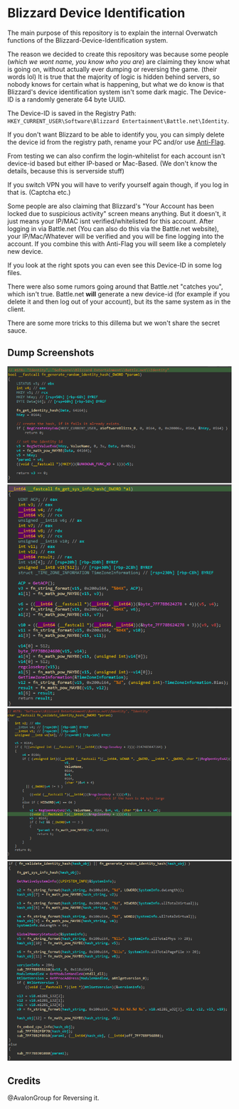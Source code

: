 # Blizzard Device Identification 
The main purpose of this repository is to explain the internal Overwatch functions of the Blizzard-Device-Identification system.

The reason we decided to create this repository was because some people (*which we wont name, you know who you are*) are claiming they know what is going on, without actually ever dumping or reversing the game. (their words lol) It is true that the majority of logic is hidden behind servers, so nobody knows for certain what is happening, but what we do know is that Blizzard's device identification system isn't some dark magic. The Device-ID is a randomly generate 64 byte UUID.

The Device-ID is saved in the Registry Path: `HKEY_CURRENT_USER\Software\Blizzard Entertainment\Battle.net\Identity`. 

If you don't want Blizzard to be able to identify you, you can simply delete the device id from the registry path, rename your PC and/or use [Anti-Flag](https://github.com/dword64/Ow-Anti-Flag).

From testing we can also confirm the login-whitelist for each account isn't device-id based but either IP-based or Mac-Based. (We don't know the details, because this is serverside stuff)

If you switch VPN you will have to verify yourself again though, if you log in that is. (Captcha etc.) 

Some people are also claiming that Blizzard's "Your Account has been locked due to suspicious activity" screen means anything. But it doesn't, it just means your IP/MAC isnt verified/whitelisted for this account. After logging in via Battle.net (You can also do this via the Battle.net website), your IP/Mac/Whatever will be verified and you will be fine logging into the account. If you combine this with Anti-Flag you will seem like a completely new device. 

If you look at the right spots you can even see this Device-ID in some log files.

There were also some rumors going around that Battle.net "catches you", which isn't true. Battle.net **will** generate a new device-id (for example if you delete it and then log out of your account), but its the same system as in the client.

There are some more tricks to this dillema but we won't share the secret sauce. 

## Dump Screenshots
![infos](https://github.com/Avalon-Group/Blizzard-Device-Identification-Explained/blob/main/images/check_hash.png)
![infos](https://github.com/Avalon-Group/Blizzard-Device-Identification-Explained/blob/main/images/get_sys_info_hash.png)
![infos](https://github.com/Avalon-Group/Blizzard-Device-Identification-Explained/blob/main/images/validate_hash.png)
![infos](https://github.com/Avalon-Group/Blizzard-Device-Identification-Explained/blob/main/images/core_device_hash_func.png)

## Credits
@AvalonGroup for Reversing it.
